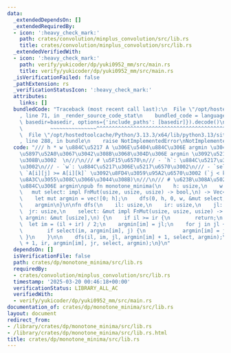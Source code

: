 ```yaml
---
data:
  _extendedDependsOn: []
  _extendedRequiredBy:
  - icon: ':heavy_check_mark:'
    path: crates/convolution/minplus_convolution/src/lib.rs
    title: crates/convolution/minplus_convolution/src/lib.rs
  _extendedVerifiedWith:
  - icon: ':heavy_check_mark:'
    path: verify/yukicoder/dp/yuki0952_mm/src/main.rs
    title: verify/yukicoder/dp/yuki0952_mm/src/main.rs
  _isVerificationFailed: false
  _pathExtension: rs
  _verificationStatusIcon: ':heavy_check_mark:'
  attributes:
    links: []
  bundledCode: "Traceback (most recent call last):\n  File \"/opt/hostedtoolcache/Python/3.13.3/x64/lib/python3.13/site-packages/onlinejudge_verify/documentation/build.py\"\
    , line 71, in _render_source_code_stat\n    bundled_code = language.bundle(stat.path,\
    \ basedir=basedir, options={'include_paths': [basedir]}).decode()\n          \
    \         ~~~~~~~~~~~~~~~^^^^^^^^^^^^^^^^^^^^^^^^^^^^^^^^^^^^^^^^^^^^^^^^^^^^^^^^^^^^^^^^^^\n\
    \  File \"/opt/hostedtoolcache/Python/3.13.3/x64/lib/python3.13/site-packages/onlinejudge_verify/languages/rust.py\"\
    , line 288, in bundle\n    raise NotImplementedError\nNotImplementedError\n"
  code: "/// h * w \u884C\u5217 A \u306E\u5404\u884C\u306E argmin \u304C\u5358\u8ABF\
    \u5897\u52A0\u3067\u3042\u308B\u3068\u304D\u306E argmin \u3092\u5217\u6319\u3059\
    \u308B\u3002  \n///\n/// # \u5F15\u6570\n/// - `h`: \u884C\u5217\u306E\u884C\u6570\
    \u3002\n/// - `w`: \u884C\u5217\u306E\u5217\u6570\u3002\n/// - `select(i, j, k)`:\
    \ `A[i][j] >= A[i][k]` \u3092\u8FD4\u3059\u95A2\u6570\u3002 (`j < k` \u304C\u4FDD\
    \u8A3C\u3055\u308C\u3066\u3044\u308B)\n///\n/// # \u623B\u308A\u5024\n/// \u5404\
    \u884C\u306E argmin\npub fn monotone_minima(\n    h: usize,\n    w: usize,\n \
    \   mut select: impl FnMut(usize, usize, usize) -> bool,\n) -> Vec<usize> {\n\
    \    let mut argmin = vec![0; h];\n    dfs(0, h, 0, w, &mut select, &mut argmin);\n\
    \    argmin\n}\n\nfn dfs(\n    il: usize,\n    ir: usize,\n    jl: usize,\n  \
    \  jr: usize,\n    select: &mut impl FnMut(usize, usize, usize) -> bool,\n   \
    \ argmin: &mut [usize],\n) {\n    if il >= ir {\n        return;\n    }\n\n  \
    \  let im = (il + ir) / 2;\n    argmin[im] = jl;\n    for j in jl + 1..jr {\n\
    \        if select(im, argmin[im], j) {\n            argmin[im] = j;\n       \
    \ }\n    }\n\n    dfs(il, im, jl, argmin[im] + 1, select, argmin);\n    dfs(im\
    \ + 1, ir, argmin[im], jr, select, argmin);\n}\n"
  dependsOn: []
  isVerificationFile: false
  path: crates/dp/monotone_minima/src/lib.rs
  requiredBy:
  - crates/convolution/minplus_convolution/src/lib.rs
  timestamp: '2025-03-20 00:46:18+00:00'
  verificationStatus: LIBRARY_ALL_AC
  verifiedWith:
  - verify/yukicoder/dp/yuki0952_mm/src/main.rs
documentation_of: crates/dp/monotone_minima/src/lib.rs
layout: document
redirect_from:
- /library/crates/dp/monotone_minima/src/lib.rs
- /library/crates/dp/monotone_minima/src/lib.rs.html
title: crates/dp/monotone_minima/src/lib.rs
---
```

